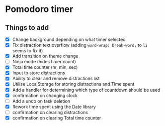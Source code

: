 # Pomodoro timer





## Things to add

* [x] Change background depending on what timer selected
* [x] Fix distraction text overflow (adding `word-wrap: break-word;` to `li` seems to fix it)
* [x] Add transition on theme change
* [ ] Ninja mode (hides timer count)
* [x] Total time counter (hr, min, sec)
* [x] Input to store distractions
* [x] Ability to clear and remove distractions list
* [x] Utilise LocalStorage for storing distractions and Time spent
* [x] Add a handler for determining which type of countdown should be used
* [x] confirmation on changing clock
* [ ] Add a undo on task deletion
* [x] Rework time spent using the Date library
* [ ] confirmation on clearing distractions
* [x] confirmation on clearing Total time counter